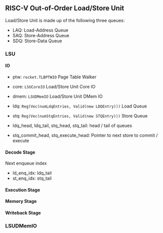 ## RISC-V Out-of-Order Load/Store Unit

Load/Store Unit is made up of the following three queues:

- LAQ: Load-Address Queue
- SAQ: Store-Address Queue
- SDQ: Store-Data Queue

### LSU

#### IO

- ptw: `rocket.TLBPTWIO` Page Table Walker
- core: `LSUCoreIO` Load/Store Unit Core IO
- dmem: `LSUDMemIO` Load/Store Unit DMem IO





- ldq: `Reg(Vec(numLdqEntries, Valid(new LDQEntry)))` Load Queue
- stq: `Reg(Vec(numStqEntries, Valid(new STQEntry)))` Store Queue

- ldq_head, ldq_tail, stq_head, stq_tail: head / tail of queues
- stq_commit_head, stq_execute_head: Pointer to next store to commit / execute

#### Decode Stage

Next enqueue index

- ld_enq_idx: ldq_tail
- st_enq_idx: stq_tail

#### Execution Stage

#### Memory Stage

#### Writeback Stage

### LSUDMemIO

